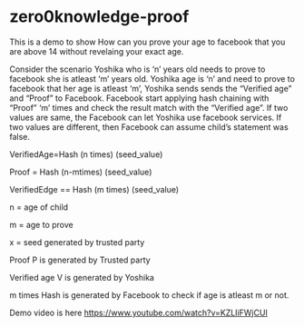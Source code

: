 # zero0knowledge-proof

This is a demo to show How can you prove your age to facebook that you are above 14 without revelaing your exact age.

Consider the scenario Yoshika who is ‘n’ years old needs to prove to facebook she is atleast ‘m’ years old.
Yoshika age is ‘n’ and need to prove to facebook that her age is  atleast ‘m’, Yoshika sends sends the “Verified age” and “Proof” to Facebook. Facebook start applying hash chaining with “Proof” ‘m’ times and check the result match with the “Verified age”. If two values are same, the Facebook can let Yoshika use facebook services. If two values are different, then Facebook can assume child’s statement was false.   

VerifiedAge=Hash (n times) (seed_value)

Proof = Hash (n-mtimes) (seed_value)

VerifiedEdge == Hash (m times) (seed_value)

n = age of child

m = age to prove

x = seed generated by trusted party

Proof P is generated by Trusted party

Verified age V is generated by Yoshika

m times Hash is generated by Facebook to check if age is atleast m or not.

Demo video is here
https://www.youtube.com/watch?v=KZLIiFWjCUI
